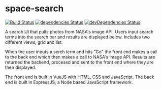 # space-search

[![Build Status](https://travis-ci.org/jacobg1/SpaceSearch.svg?branch=master)](https://travis-ci.org/jacobg1/SpaceSearch.svg?branch=master)
[![dependencies Status](https://david-dm.org/jacobg1/space-search/status.svg)](https://david-dm.org/jacobg1/space-search)
[![devDependencies Status](https://david-dm.org/jacobg1/space-search/dev-status.svg)](https://david-dm.org/jacobg1/space-search?type=dev)

A search UI that pulls photos from NASA's image API. Users input search terms into the search bar and results are displayed below. Includes two different views, grid and list.


When the user inputs a serch term and hits "Go" the front end makes a call to the back end which then makes a call to NASA's image API. Results are returned the backend, procesed and sent to the front end where they are then displayed.


The front end is built in VueJS with HTML, CSS and JavaScript. The back end is built in ExpressJS, a Node based JavaScript framework. 
